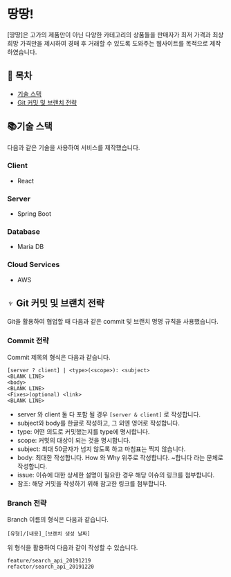 # 땅땅!
[땅땅]은 고가의 제품만이 아닌 다양한 카테고리의 상품들을 판매자가 최저 가격과 최상 희망 가격만을 제시하여 경매 후 거래할 수 있도록 도와주는 웹사이트를 목적으로 제작하였습니다.

## 📝 목차

- [기술 스택](#기술-스택)
- [Git 커밋 및 브랜치 전략](#-git-커밋-및-브랜치-전략)

## 📚기술 스택

다음과 같은 기술을 사용하여 서비스를 제작했습니다.

### Client
- React

### Server
- Spring Boot

### Database
- Maria DB

### Cloud Services
- AWS 

## ♆ Git 커밋 및 브랜치 전략

Git을 활용하여 협업할 때 다음과 같은 commit 및 브랜치 명명 규칙을 사용했습니다.

### Commit 전략

Commit 제목의 형식은 다음과 같습니다.

```
[server ? client] | <type>(<scope>): <subject>
<BLANK LINE>
<body>
<BLANK LINE>
<Fixes>(optional) <link>
<BLANK LINE>
```

- server 와 client 둘 다 포함 될 경우 `[server & client]` 로 작성합니다.
- subject와 body를 한글로 작성하고, 그 외엔 영어로 작성합니다.
- type: 어떤 의도로 커밋했는지를 type에 명시합니다.
- scope:  커밋의 대상이 되는 것을 명시합니다.
- subject: 최대 50글자가 넘지 않도록 하고 마침표는 찍지 않습니다.
- body: 최대한 작성합니다. How 와 Why 위주로 작성합니다. ~합니다 라는 문체로 작성합니다.
- issue: 이슈에 대한 상세한 설명이 필요한 경우 해당 이슈의 링크를 첨부합니다.
- 참조: 해당 커밋을 작성하기 위해 참고한 링크를 첨부합니다.

### Branch 전략

Branch 이름의 형식은 다음과 같습니다.

```
[유형]/[내용]_[브랜치 생성 날짜]
```

위 형식을 활용하여 다음과 같이 작성할 수 있습니다.
```
feature/search_api_20191219
refactor/search_api_20191220
```
